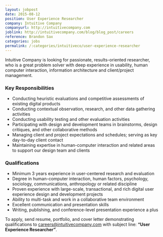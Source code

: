 ```yaml
---
layout: jobpost
date: 2015-08-12
position: User Experience Researcher
company: Intuitive Company
companyurl: http://intuitivecompany.com
joblink: http://intuitivecompany.com/blog/blog_post/careers
reference: Brandon Sax
categories: jobs
permalink: /:categories/intuitiveco/user-experience-researcher
---
```


Intuitive Company is looking for passionate, results-oriented researcher, who is a great problem solver with deep experience in usability, human computer interaction, information architecture and client/project management.

### Key Responsibilities

* Conducting heuristic evaluations and competitive assessments of existing digital products
* Conducting contextual observation, research, and other data gathering activities
* Conducting usability testing and other evaluation activities
* Participating with design and development teams in brainstorms, design critiques, and other collaborative methods
* Managing client and project expectations and schedules; serving as key day-to-day client contact
* Maintaining expertise in human-computer interaction and related areas to support our design team and clients

### Qualifications

* Minimum 3 years experience in user-centered research and evaluation
* Degree in human-computer interaction, human factors, psychology, sociology, communications, anthropology or related discipline
* Proven experience with large-scale, transactional, and rich digital user experience design and development projects
* Ability to multi-task and work in a collaborative team environment
* Excellent communication and presentation skills
* Writing, publishing, and conference-level presentation experience a plus

To apply, send resume, portfolio, and cover letter demonstrating qualifications to <a href="mailto:careers@intuitivecompany.com">careers@intuitivecompany.com</a> with subject line: **“User Experience Researcher”**.